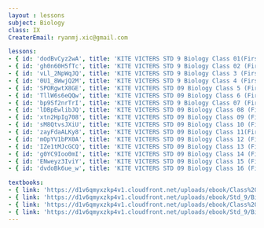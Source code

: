 ```yaml
--- 
layout : lessons 
subject: Biology
class: IX
CreaterEmail: ryanmj.xic@gmail.com

lessons: 
- { id: 'dodBvCyz2wA', title: 'KITE VICTERS STD 9 Biology Class 01(First Bell-ഫസ്റ്റ് ബെല്‍)' }
- { id: 'gh0n60H5fTc', title: 'KITE VICTERS STD 9 Biology Class 02 (First Bell-ഫസ്റ്റ് ബെല്‍)' }
- { id: 'vLl_2NpWqJQ', title: 'KITE VICTERS STD 9 Biology Class 3 (First Bell-ഫസ്റ്റ് ബെല്‍)' }
- { id: '0U1_8WwjQ2M', title: 'KITE VICTERS STD 9 Biology Class 4 (First Bell-ഫസ്റ്റ് ബെല്‍)' }
- { id: 'SPORgwtX8GE', title: 'KITE VICTERS STD 09 Biology Class 5 (First Bell-ഫസ്റ്റ് ബെല്‍)' }
- { id: 'TllW6s6eQQw', title: 'KITE VICTERS STD 09 Biology Class 6 (First Bell-ഫസ്റ്റ് ബെല്‍)' }
- { id: 'bp9Sf2nrTrI', title: 'KITE VICTERS STD 9 Biology Class 07 (First Bell-ഫസ്റ്റ് ബെല്‍)' }
- { id: 'lDBpEwlibJQ', title: 'KITE VICTERS STD 09 Biology Class 08 (First Bell-ഫസ്റ്റ് ബെല്‍)' }
- { id: 'xtn2HpIg708', title: 'KITE VICTERS STD 09 Biology Class 09 (First Bell-ഫസ്റ്റ് ബെല്‍)' }
- { id: 'sM8QtvsJXiU', title: 'KITE VICTERS STD 09 Biology Class 10 (First Bell-ഫസ്റ്റ് ബെല്‍)' }
- { id: 'zayFdaALKy8', title: 'KITE VICTERS STD 09 Biology Class 11(First Bell-ഫസ്റ്റ് ബെല്‍)' }
- { id: 'mOpYV1bPX0A', title: 'KITE VICTERS STD 09 Biology Class 12 (First Bell-ഫസ്റ്റ് ബെല്‍)' }
- { id: 'IZe1tMJcGCQ', title: 'KITE VICTERS STD 09 Biology Class 13 (First Bell-ഫസ്റ്റ് ബെല്‍)' }
- { id: 'g0YC9Ioo0mI', title: 'KITE VICTERS STD 09 Biology Class 14 (First Bell-ഫസ്റ്റ് ബെല്‍)' }
- { id: 'ENweyz3IviY', title: 'KITE VICTERS STD 09 Biology Class 15 (First Bell-ഫസ്റ്റ് ബെല്‍)' }
- { id: 'dvdoBk6ue_w', title: 'KITE VICTERS STD 09 Biology Class 16 (First Bell-ഫസ്റ്റ് ബെല്‍)' }

textbooks:
- { link: 'https://d1v6qmyxzkp4v1.cloudfront.net/uploads/ebook/Class%209/Biology_9_E_Part_1/Biology_9_E_Part_1.pdf', title: 'Biology Part -1' , medium: 'English' }
- { link: 'https://d1v6qmyxzkp4v1.cloudfront.net/uploads/ebook/Std_9/Biology_9(E)%20Part%202/Biology_9(E)%20Part%202.pdf', title: 'Biology Part -2' , medium: 'English' }
- { link: 'https://d1v6qmyxzkp4v1.cloudfront.net/uploads/ebook/Class%209/Biology_9_M_Part_1/Biology_9_M_Part_1.pdf', title: 'Biology Part -1' , medium: 'Malayalam' }
- { link: 'https://d1v6qmyxzkp4v1.cloudfront.net/uploads/ebook/Std_9/Biology_9(M)%20Part%202/Biology_9(M)%20Part%202.pdf', title: 'Biology Part -2' , medium: 'Malayalam' }
--- 
```

